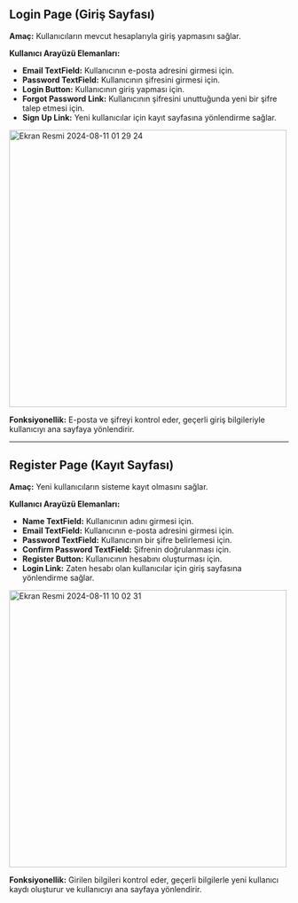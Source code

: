 ## Login Page (Giriş Sayfası)

**Amaç:** Kullanıcıların mevcut hesaplarıyla giriş yapmasını sağlar.

**Kullanıcı Arayüzü Elemanları:**
- **Email TextField:** Kullanıcının e-posta adresini girmesi için.
- **Password TextField:** Kullanıcının şifresini girmesi için.
- **Login Button:** Kullanıcının giriş yapması için.
- **Forgot Password Link:** Kullanıcının şifresini unuttuğunda yeni bir şifre talep etmesi için.
- **Sign Up Link:** Yeni kullanıcılar için kayıt sayfasına yönlendirme sağlar.
<img width="500" alt="Ekran Resmi 2024-08-11 01 29 24" src="https://github.com/user-attachments/assets/5934c896-4756-4174-86d6-eaf871a9dea0">

**Fonksiyonellik:** 
E-posta ve şifreyi kontrol eder, geçerli giriş bilgileriyle kullanıcıyı ana sayfaya yönlendirir.

---

## Register Page (Kayıt Sayfası)

**Amaç:** Yeni kullanıcıların sisteme kayıt olmasını sağlar.

**Kullanıcı Arayüzü Elemanları:**
- **Name TextField:** Kullanıcının adını girmesi için.
- **Email TextField:** Kullanıcının e-posta adresini girmesi için.
- **Password TextField:** Kullanıcının bir şifre belirlemesi için.
- **Confirm Password TextField:** Şifrenin doğrulanması için.
- **Register Button:** Kullanıcının hesabını oluşturması için.
- **Login Link:** Zaten hesabı olan kullanıcılar için giriş sayfasına yönlendirme sağlar.
<img width="500" alt="Ekran Resmi 2024-08-11 10 02 31" src="https://github.com/user-attachments/assets/a7681a1a-a6f5-4444-b868-ac4c44b196f9">

**Fonksiyonellik:** 
Girilen bilgileri kontrol eder, geçerli bilgilerle yeni kullanıcı kaydı oluşturur ve kullanıcıyı ana sayfaya yönlendirir.
